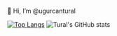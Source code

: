 👋 Hi, I’m @ugurcantural

[![Top Langs](https://github-readme-stats.vercel.app/api/top-langs/?username=ugurcantural&layout=compact)](https://github.com/ugurcantural/github-readme-stats)
![Tural's GitHub stats](https://github-readme-stats.vercel.app/api?username=ugurcantural&show_icons=true&theme=dark)
